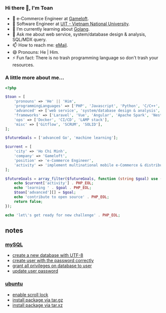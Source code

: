 ### Hi there 👋, I'm Toan

- 🔭 e-Commerce Engineer at [Gameloft](https://www.gameloft.com/en/).
- 🤔 Software Engineer at [UIT - Vietnam National University](https://en.uit.edu.vn/).
- 🌱 I’m currently learning about [Golang](https://golang.org/).
- 💬 Ask me about web service, system/database design & analysis, SQL/MDX query.
- 📫 How to reach me: [eMail](mailto:phamphutoan98@gmail.com).
- 😄 Pronouns: He | Him.
- ⚡ Fun fact: There is no trash programming language so don't trash your resources.

### A little more about me...

```php
<?php

$toan = [
    'pronouns' => 'He' || 'Him',
    'programmingLanguages' => ['PHP', 'Javascript', 'Python', 'C/C++', 'Go'],
    'advanced' => ['web service', 'system/database design & analysis', 'SQL/MDX query'],
    'frameworks' => ['Laravel', 'Vue', 'Angular', 'Apache Spark', 'NestJS'],
    'ops' => ['Docker', 'CI/CD', 'LAMP stack'],
    'misc' => ['Gitflow', 'SCRUM', 'SOLID'],
];

$futureGoals = ['advanced Go', 'machine learning'];

$current = [
    'city' => 'Ho Chi Minh',
    'company' => 'Gameloft',
    'position' => 'e-Commerce Engineer',
    'activity' => 'implement multinational mobile e-Commerce & distributed systems',
];

$futureGoals = array_filter($futureGoals, function (string $goal) use (&$toan, $current) {
    echo $current['activity'] . PHP_EOL;
    echo 'learning ' . $goal . PHP_EOL;
    $toan['advanced'][] = $goal;
    echo 'contribute to open source' . PHP_EOL;
    return false;
});

echo 'let\'s get ready for new challenge' . PHP_EOL;
```
## notes

### [mySQL](/notes/mysql.md#mysql)
- [create a new database with UTF-8](/notes/mysql.md#create-a-new-database-with-utf-8)
- [create user with the password correctly](/notes/mysql.md#create-user-with-the-password-correctly)
- [grant all privileges on database to user](/notes/mysql.md#grant-all-privileges)
- [update user password](/notes/mysql.md#update-user-password)

### [ubuntu](/notes/ubuntu.md#ubuntu)
- [enable scroll lock](/notes/ubuntu.md#enable-scroll-lock)
- [install package via tar.gz](/notes/ubuntu.md#install-via-targz)
- [install package via tar.xz](/notes/ubuntu.md#install-via-tarxz)
